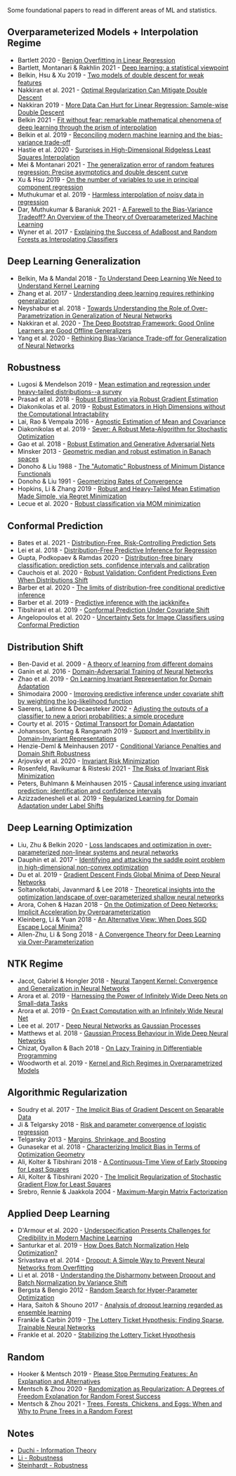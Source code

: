 Some foundational papers to read in different areas of ML and statistics.

## Overparameterized Models + Interpolation Regime
* Bartlett 2020 - [Benign Overfitting in Linear Regression](https://arxiv.org/abs/1906.11300)
* Bartlett, Montanari & Rakhlin 2021 - [Deep learning: a statistical viewpoint](https://arxiv.org/abs/2103.09177)
* Belkin, Hsu & Xu 2019 - [Two models of double descent for weak features](https://arxiv.org/abs/1903.07571)
* Nakkiran et al. 2021 - [Optimal Regularization Can Mitigate Double Descent](https://arxiv.org/abs/2003.01897)
* Nakkiran 2019 - [More Data Can Hurt for Linear Regression: Sample-wise Double Descent](https://arxiv.org/abs/1912.07242)
* Belkin 2021 - [Fit without fear: remarkable mathematical phenomena of deep learning through the prism of interpolation](https://arxiv.org/abs/2105.14368)
* Belkin et al. 2019 - [Reconciling modern machine learning and the bias-variance trade-off](https://arxiv.org/abs/1812.11118)
* Hastie et al. 2020 - [Surprises in High-Dimensional Ridgeless Least Squares Interpolation](https://arxiv.org/abs/1903.08560)
* Mei & Montanari 2021 - [The generalization error of random features regression:
Precise asymptotics and double descent curve](https://arxiv.org/pdf/1908.05355.pdf)
* Xu & Hsu 2019 - [On the number of variables to use in principal component regression](https://arxiv.org/abs/1906.01139)
* Muthukumar et al. 2019 - [Harmless interpolation of noisy data in regression](https://arxiv.org/abs/1903.09139)
* Dar, Muthukumar & Baraniuk 2021 - [A Farewell to the Bias-Variance Tradeoff? An Overview of the Theory of Overparameterized Machine Learning](https://arxiv.org/pdf/2109.02355.pdf)
* Wyner et al. 2017 - [Explaining the Success of AdaBoost and Random Forests as Interpolating Classifiers](https://jmlr.org/papers/v18/15-240.html)

## Deep Learning Generalization
* Belkin, Ma & Mandal 2018 - [To Understand Deep Learning We Need to Understand Kernel Learning](https://arxiv.org/pdf/1802.01396.pdf)
* Zhang et al. 2017 - [Understanding deep learning requires rethinking generalization](https://arxiv.org/abs/1611.03530)
* Neyshabur et al. 2018 - [Towards Understanding the Role of Over-Parametrization in Generalization of Neural Networks](https://arxiv.org/abs/1805.12076)
* Nakkiran et al. 2020 - [The Deep Bootstrap Framework: Good Online Learners are Good Offline Generalizers](https://arxiv.org/abs/2010.08127)
* Yang et al. 2020 - [Rethinking Bias-Variance Trade-off for Generalization of Neural Networks](https://arxiv.org/pdf/2002.11328.pdf)

## Robustness
* Lugosi & Mendelson 2019 - [Mean estimation and regression under heavy-tailed distributions--a survey](https://arxiv.org/abs/1906.04280)
* Prasad et al. 2018 - [Robust Estimation via Robust Gradient Estimation](https://arxiv.org/abs/1802.06485)
* Diakonikolas et al. 2019 - [Robust Estimators in High Dimensions without the Computational Intractability](https://arxiv.org/abs/1604.06443)
* Lai, Rao & Vempala 2016 - [Agnostic Estimation of Mean and Covariance](https://arxiv.org/abs/1604.06968)
* Diakonikolas et al. 2019 - [Sever: A Robust Meta-Algorithm for Stochastic Optimization](https://arxiv.org/abs/1803.02815)
* Gao et al. 2018 - [Robust Estimation and Generative Adversarial Nets](https://arxiv.org/abs/1810.02030)
* Minsker 2013 - [Geometric median and robust estimation in Banach spaces](https://arxiv.org/abs/1308.1334)
* Donoho & Liu 1988 - [The "Automatic" Robustness of Minimum Distance Functionals](https://projecteuclid.org/journals/annals-of-statistics/volume-16/issue-2/The-Automatic-Robustness-of-Minimum-Distance-Functionals/10.1214/aos/1176350820.full)
* Donoho & Liu 1991 - [Geometrizing Rates of Convergence](http://www.stat.yale.edu/~pollard/Courses/610.fall2014/Handouts/DonohoLiu87Geom1.pdf)
* Hopkins, Li & Zhang 2019 - [Robust and Heavy-Tailed Mean Estimation Made Simple, via Regret Minimization](https://arxiv.org/abs/2007.15839)
* Lecue et al. 2020 - [Robust classification via MOM minimization](https://link.springer.com/content/pdf/10.1007/s10994-019-05863-6.pdf)

## Conformal Prediction
* Bates et al. 2021 - [Distribution-Free, Risk-Controlling Prediction Sets](https://arxiv.org/abs/2101.02703)
* Lei et al. 2018 - [Distribution-Free Predictive Inference for Regression](https://arxiv.org/abs/1604.04173)
* Gupta, Podkopaev & Ramdas 2020 - [Distribution-free binary classification: prediction sets, confidence intervals and calibration](https://arxiv.org/abs/2006.10564)
* Cauchois et al. 2020 - [Robust Validation: Confident Predictions Even When Distributions Shift](https://arxiv.org/abs/2008.04267)
* Barber et al. 2020 - [The limits of distribution-free conditional predictive inference](https://arxiv.org/abs/1903.04684)
* Barber et al. 2019 - [Predictive inference with the jackknife+](https://arxiv.org/abs/1905.02928)
* Tibshirani et al. 2019 - [Conformal Prediction Under Covariate Shift](https://arxiv.org/abs/1904.06019)
* Angelopoulos et al. 2020 - [Uncertainty Sets for Image Classifiers using Conformal Prediction](https://arxiv.org/abs/2009.14193)

## Distribution Shift
* Ben-David et al. 2009 - [A theory of learning from different domains](http://www.alexkulesza.com/pubs/adapt_mlj10.pdf)
* Ganin et al. 2016 - [Domain-Adversarial Training of Neural Networks](https://arxiv.org/abs/1505.07818)
* Zhao et al. 2019 - [On Learning Invariant Representation for Domain Adaptation](https://arxiv.org/pdf/1901.09453.pdf)
* Shimodaira 2000 - [Improving predictive inference under covariate shift by weighting the log-likelihood function](https://www.sciencedirect.com/science/article/abs/pii/S0378375800001154)
* Saerens, Latinne & Decaesteker 2002 - [Adjusting the outputs of a classifier to new a priori probabilities: a simple procedure](https://pubmed.ncbi.nlm.nih.gov/11747533/)
* Courty et al. 2015 - [Optimal Transport for Domain Adaptation](https://arxiv.org/abs/1507.00504)
* Johansson, Sontag & Ranganath 2019 - [Support and Invertibility in Domain-Invariant Representations](https://arxiv.org/abs/1903.03448)
* Henzie-Deml & Meinhausen 2017 - [Conditional Variance Penalties and Domain Shift Robustness](https://arxiv.org/abs/1710.11469)
* Arjovsky et al. 2020 - [Invariant Risk Minimization](https://arxiv.org/abs/1907.02893)
* Rosenfeld, Ravikumar & Risteski 2021 - [The Risks of Invariant Risk Minimization](https://arxiv.org/abs/2010.05761)
* Peters, Buhlmann & Meinhausen 2015 - [Causal inference using invariant prediction: identification and confidence intervals](https://arxiv.org/abs/1501.01332)
* Azizzadenesheli et al. 2019 - [Regularized Learning for Domain Adaptation under Label Shifts](https://arxiv.org/abs/1903.09734)

## Deep Learning Optimization
* Liu, Zhu & Belkin 2020 - [Loss landscapes and optimization in over-parameterized non-linear systems and neural networks](https://arxiv.org/abs/2003.00307)
* Dauphin et al. 2017 - [Identifying and attacking the saddle point problem in high-dimensional non-convex optimization](https://arxiv.org/abs/1406.2572)
* Du et al. 2019 - [Gradient Descent Finds Global Minima of Deep Neural Networks](https://arxiv.org/abs/1811.03804)
* Soltanolkotabi, Javanmard & Lee 2018 - [Theoretical insights into the optimization landscape of over-parameterized shallow neural networks](https://arxiv.org/abs/1707.04926)
* Arora, Cohen & Hazan 2018 - [On the Optimization of Deep Networks: Implicit Acceleration by Overparameterization](https://arxiv.org/abs/1802.06509)
* Kleinberg, Li & Yuan 2018 - [An Alternative View: When Does SGD Escape Local Minima?](https://arxiv.org/abs/1802.06175)
* Allen-Zhu, Li & Song 2018 - [A Convergence Theory for Deep Learning via Over-Parameterization](https://arxiv.org/abs/1811.03962)

## NTK Regime
* Jacot, Gabriel & Hongler 2018 - [Neural Tangent Kernel: Convergence and Generalization in Neural Networks](https://arxiv.org/abs/1806.07572)
* Arora et al. 2019 - [Harnessing the Power of Infinitely Wide Deep Nets on Small-data Tasks](https://arxiv.org/abs/1910.01663)
* Arora et al. 2019 - [On Exact Computation with an Infinitely Wide Neural Net](https://arxiv.org/abs/1904.11955)
* Lee et al. 2017 - [Deep Neural Networks as Gaussian Processes](https://arxiv.org/abs/1711.00165)
* Matthews et al. 2018 - [Gaussian Process Behaviour in Wide Deep Neural Networks](https://arxiv.org/abs/1804.11271)
* Chizat, Oyallon & Bach 2018 - [On Lazy Training in Differentiable Programming](https://arxiv.org/abs/1812.07956)
* Woodworth et al. 2019 - [Kernel and Rich Regimes in Overparametrized Models](https://arxiv.org/abs/1906.05827)

## Algorithmic Regularization
* Soudry et al. 2017 - [The Implicit Bias of Gradient Descent on Separable Data](https://arxiv.org/abs/1710.10345)
* Ji & Telgarsky 2018 - [Risk and parameter convergence of logistic regression](https://arxiv.org/abs/1803.07300)
* Telgarsky 2013 - [Margins, Shrinkage, and Boosting](https://arxiv.org/abs/1303.4172)
* Gunasekar et al. 2018 - [Characterizing Implicit Bias in Terms of Optimization Geometry](https://arxiv.org/abs/1802.08246)
* Ali, Kolter & Tibshirani 2018 - [A Continuous-Time View of Early Stopping for Least Squares](https://arxiv.org/abs/1810.10082)
* Ali, Kolter & Tibshirani 2020 - [The Implicit Regularization of Stochastic Gradient Flow for Least Squares](https://arxiv.org/abs/2003.07802)
* Srebro, Rennie & Jaakkola 2004 - [Maximum-Margin Matrix Factorization](https://papers.nips.cc/paper/2004/file/e0688d13958a19e087e123148555e4b4-Paper.pdf)

## Applied Deep Learning
* D'Armour et al. 2020 - [Underspecification Presents Challenges for Credibility in Modern Machine Learning](https://arxiv.org/abs/2011.03395)
* Santurkar et al. 2019 - [How Does Batch Normalization Help Optimization?](https://arxiv.org/pdf/1805.11604.pdf)
* Srivastava et al. 2014 - [Dropout: A Simple Way to Prevent Neural Networks from Overfitting](https://jmlr.org/papers/volume15/srivastava14a/srivastava14a.pdf)
* Li et al. 2018 - [Understanding the Disharmony between Dropout and Batch Normalization by Variance Shift](https://arxiv.org/abs/1801.05134)
* Bergsta & Bengio 2012 - [Random Search for Hyper-Parameter Optimization](https://www.jmlr.org/papers/volume13/bergstra12a/bergstra12a)
* Hara, Saitoh & Shouno 2017 - [Analysis of dropout learning regarded as ensemble learning](https://arxiv.org/abs/1706.06859)
* Frankle & Carbin 2019 - [The Lottery Ticket Hypothesis: Finding Sparse, Trainable Neural Networks](https://arxiv.org/abs/1803.03635)
* Frankle et al. 2020 - [Stabilizing the Lottery Ticket Hypothesis](https://arxiv.org/abs/1903.01611)

## Random
* Hooker & Mentsch 2019 - [Please Stop Permuting Features: An Explanation and Alternatives](https://arxiv.org/abs/1905.03151)
* Mentsch & Zhou 2020 - [Randomization as Regularization: A Degrees of Freedom
Explanation for Random Forest Success](https://arxiv.org/pdf/1911.00190.pdf)
* Mentsch & Zhou 2021 - [Trees, Forests, Chickens, and Eggs: When and
Why to Prune Trees in a Random Forest](https://arxiv.org/pdf/2103.16700.pdf)

## Notes
* [Duchi - Information Theory](http://web.stanford.edu/class/stats311/lecture-notes.pdf)
* [Li - Robustness](https://jerryzli.github.io/robust-ml-fall19.html)
* [Steinhardt - Robustness](https://jsteinhardt.stat.berkeley.edu/teaching/stat240-spring-2021)
